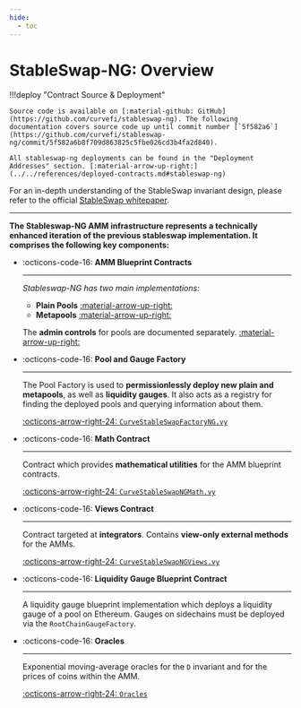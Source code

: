 ```yaml
---
hide:
  - toc
---
```



<h1>StableSwap-NG: Overview </h1>

!!!deploy "Contract Source & Deployment"

    Source code is available on [:material-github: GitHub](https://github.com/curvefi/stableswap-ng). The following documentation covers source code up until commit number [`5f582a6`](https://github.com/curvefi/stableswap-ng/commit/5f582a6b8f709d863825c5fbe026cd3b4fa2d840).

    All stableswap-ng deployments can be found in the "Deployment Addresses" section. [:material-arrow-up-right:](../../references/deployed-contracts.md#stableswap-ng)


For an in-depth understanding of the StableSwap invariant design, please refer to the official [StableSwap whitepaper](../../assets/pdf/whitepaper_stableswap.pdf).


---


**The Stableswap-NG AMM infrastructure represents a technically enhanced iteration of the previous stableswap implementation. It comprises the following key components:**

<div class="grid cards" markdown>

-   :octicons-code-16: **AMM Blueprint Contracts**

    ---

    *Stableswap-NG has two main implementations:*

    - **Plain Pools** [:material-arrow-up-right:](./pools/plainpool.md)
    - **Metapools** [:material-arrow-up-right:](./pools/metapool.md)

    The **admin controls** for pools are documented separately. [:material-arrow-up-right:](./pools/admin_controls.md)


-   :octicons-code-16: **Pool and Gauge Factory**

    ---

    The Pool Factory is used to **permissionlessly deploy new plain and metapools**, as well as **liquidity gauges**. It also acts as a registry for finding the deployed pools and querying information about them.

    [:octicons-arrow-right-24: `CurveStableSwapFactoryNG.vy`](../../factory/stableswap-ng/overview.md)

-   :octicons-code-16: **Math Contract**

    ---

    Contract which provides **mathematical utilities** for the AMM blueprint contracts.

    [:octicons-arrow-right-24: `CurveStableSwapNGMath.vy`](./utility_contracts/math.md)

-   :octicons-code-16: **Views Contract**

    ---

    Contract targeted at **integrators**. Contains **view-only external methods** for the AMMs.

    [:octicons-arrow-right-24: `CurveStableSwapNGViews.vy`](./utility_contracts/views.md)

-   :octicons-code-16: **Liquidity Gauge Blueprint Contract**

    ---

    A liquidity gauge blueprint implementation which deploys a liquidity gauge of a pool on Ethereum. Gauges on sidechains must be deployed via the `RootChainGaugeFactory`.

-   :octicons-code-16: **Oracles**

    ---

    Exponential moving-average oracles for the `D` invariant and for the prices of coins within the AMM.

    [:octicons-arrow-right-24: `Oracles`](./pools/oracles.md)

</div>
